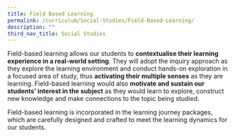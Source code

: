 ```yaml
---
title: Field Based Learning
permalink: /curriculum/Social-Studies/Field-Based-Learning/
description: ""
third_nav_title: Social Studies
---
```

Field-based learning allows our students to **contextualise their learning experience in a real-world setting**. They will adopt the inquiry approach as they explore the learning environment and conduct hands-on exploration in a focused area of study, thus **activating their multiple senses** as they are learning. Field-based learning would also **motivate and sustain our students’ interest in the subject** as they would learn to explore, construct new knowledge and make connections to the topic being studied.

  

Field-based learning is incorporated in the learning journey packages, which are carefully designed and crafted to meet the learning dynamics for our students.